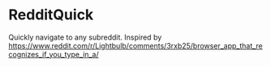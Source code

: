# RedditQuick
Quickly navigate to any subreddit. Inspired by https://www.reddit.com/r/Lightbulb/comments/3rxb25/browser_app_that_recognizes_if_you_type_in_a/
